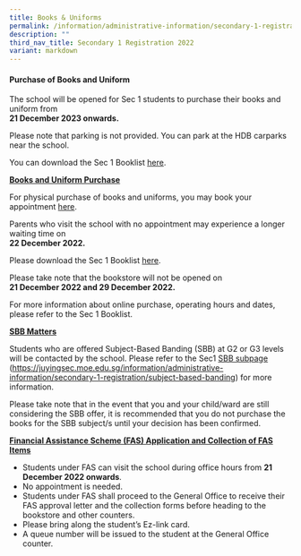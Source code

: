 ```yaml
---
title: Books & Uniforms
permalink: /information/administrative-information/secondary-1-registration/books-n-uniforms/
description: ""
third_nav_title: Secondary 1 Registration 2022
variant: markdown
---
```

<h4><strong>Purchase of Books and Uniform</strong></h4>
<p>The school will be opened for Sec 1 students to purchase their books and uniform from<br><strong>21 December 2023 onwards.</strong></p>
<p>Please note that parking is not provided. You can park at the HDB carparks near the school.</p>
<p>You can download the Sec 1 Booklist&nbsp;<a rel="noopener" href="https://drive.google.com/file/d/1CK1MxxPQIL1FHPQzsqrf6fHSfk7jyKe3/view?usp=drive_link/">here</a>.</p>
<p><strong><u>Books and Uniform Purchase</u></strong></p>
<p>For physical purchase of books and uniforms, you may book your appointment&nbsp;<a rel="noopener" href="https://jysssec1prebookappt.as.me/">here</a>.</p>
<p>Parents who visit the school with no appointment may experience a longer waiting time on<br><strong>22 December 2022.</strong></p>
<p>Please download the Sec 1 Booklist&nbsp;<a rel="noopener" href="https://drive.google.com/file/d/17wDeXkglYBPKSFSOiOlgjsPsqrQlR7on/view?usp=share_link">here</a>.</p>
<p>Please take note that the bookstore will not be opened on<br><strong>21 December 2022 and 29 December 2022.</strong></p>
<p>For more information about online purchase, operating hours and dates, please refer to the Sec 1 Booklist.</p>
<p><strong><u>SBB Matters</u></strong></p>
<p>Students who are offered Subject-Based Banding (SBB) at G2 or G3 levels will be contacted by the school. Please refer to the Sec1&nbsp;<a href="/information/administrative-information/secondary-1-registration/subject-based-banding">SBB subpage</a><br>(<a rel="noopener" href="/information/administrative-information/secondary-1-registration/subject-based-banding">https://juyingsec.moe.edu.sg/information/administrative-information/secondary-1-registration/subject-based-banding</a>)&nbsp;for more information.</p>
<p>Please take note that in the event that you and your child/ward are still considering the SBB offer, it is recommended that you do not purchase the books for the SBB subject/s until your decision has been confirmed.</p>
<p><strong><u>Financial Assistance Scheme (FAS) Application and Collection of FAS Items</u></strong></p>
<ul>
<li>Students under FAS can visit the school during office hours from&nbsp;<strong>21 December 2022 onwards</strong>.</li>
<li>No appointment is needed.</li>
<li>Students under FAS shall proceed to the General Office to receive their FAS approval letter and the collection forms before heading to the bookstore and other counters.</li>
<li>Please bring along the student’s Ez-link card.</li>
<li>A queue number will be issued to the student at the General Office counter.</li>
</ul>